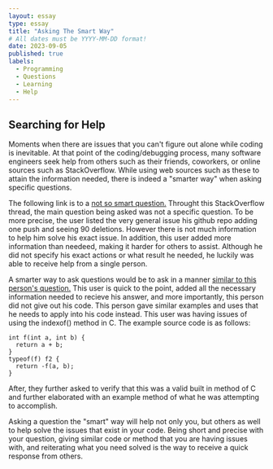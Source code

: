 ```yaml
---
layout: essay
type: essay
title: "Asking The Smart Way"
# All dates must be YYYY-MM-DD format!
date: 2023-09-05
published: true
labels:
  - Programming
  - Questions
  - Learning
  - Help
---
```


## Searching for Help

  Moments when there are issues that you can't figure out alone while coding is inevitable. At that point of the coding/debugging process, many software engineers seek help from others such as their friends, coworkers, or online sources such as StackOverflow. While using web sources such as these to attain the information needed, there is indeed a "smarter way" when asking specific questions.

  The following link is to a [not so smart question.](https://stackoverflow.com/questions/77048703/missing-file-changes-on-git-repository) Throught this StackOverflow thread, the main question being asked was not a specific question. To be more precise, the user listed the very general issue his github repo adding one push and seeing 90 deletions. However there is not much information to help him solve his exact issue. In addition, this user added more information than needeed, making it harder for others to assist. Although he did not specify his exact actions or what result he needed, he luckily was able to receive help from a single person.

  A smarter way to ask questions would be to ask in a manner [similar to this person's question.](https://stackoverflow.com/questions/77048599/how-to-use-typeof-of-function-to-create-another-function-with-the-same-type) This user is quick to the point, added all the necessary information needed to recieve his answer, and more importantly, this person did not give out his code. This person gave similar examples and uses that he needs to apply into his code instead. This user was having issues of using the indexof() method in C. The example source code is as follows:
  
    int f(int a, int b) {
      return a + b;
    }
    typeof(f) f2 {
      return -f(a, b);
    } 
    
After, they further asked to verify that this was a valid built in method of C and further elaborated with an example method of what he was attempting to accomplish. 

Asking a question the "smart" way will help not only you, but others as well to help solve the issues that exist in your code. Being short and precise with your question, giving similar code or method that you are having issues with, and reiterating what you need solved is the way to receive a quick response from others.
